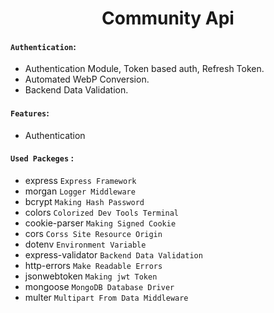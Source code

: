 <h1 align="center">Community Api</h1>

#### `Authentication`:

- Authentication Module, Token based auth, Refresh Token.
- Automated WebP Conversion.
- Backend Data Validation.

#### `Features`:

- Authentication

#### `Used Packeges` :

- express `Express Framework`
- morgan `Logger Middleware`
- bcrypt `Making Hash Password`
- colors `Colorized Dev Tools Terminal`
- cookie-parser `Making Signed Cookie`
- cors `Corss Site Resource Origin`
- dotenv `Environment Variable`
- express-validator `Backend Data Validation`
- http-errors `Make Readable Errors`
- jsonwebtoken `Making jwt Token`
- mongoose `MongoDB Database Driver`
- multer `Multipart From Data Middleware`
